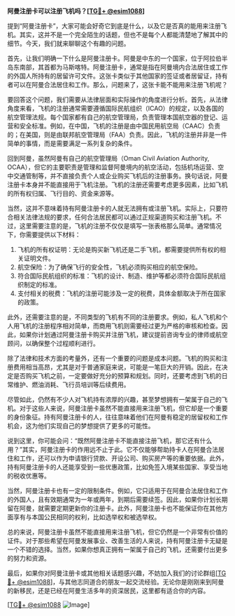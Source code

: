 **阿曼注册卡可以注册飞机吗？[[TG💪+ @esim1088](https://t.me/s/esim1088)]**

提到“阿曼注册卡”，大家可能会好奇它到底是什么，以及它是否真的能用来注册飞机。其实，这并不是一个完全陌生的话题，但也不是每个人都能清楚地了解其中的细节。今天，我们就来聊聊这个有趣的问题。

首先，让我们明确一下什么是阿曼注册卡。阿曼是中东的一个国家，位于阿拉伯半岛东南部，其首都为马斯喀特。阿曼注册卡，通常是指在阿曼境内合法居住或工作的外国人所持有的居留许可文件。这张卡类似于其他国家的签证或者居留证，持有者可以在阿曼合法居住和工作。那么，问题来了，这张卡能不能用来注册飞机呢？

要回答这个问题，我们需要从法律层面和实际操作的角度进行分析。首先，从法律角度来看，飞机的注册通常需要遵循国际民航组织（ICAO）的规定，以及各国的航空管理法规。每个国家都有自己的航空管理局，负责管理本国航空器的登记、运营和安全标准。例如，在中国，飞机的注册是由中国民用航空局（CAAC）负责的；在美国，则是由联邦航空管理局（FAA）负责。因此，飞机的注册并非是一件简单的事情，而是需要满足一系列复杂的条件。

回到阿曼，虽然阿曼有自己的航空管理局（Oman Civil Aviation Authority, OCAA），但它的主要职责是管理和监督阿曼境内的航空活动，包括机场运营、空中交通管制等，并不直接负责个人或企业购买飞机后的注册事务。换句话说，阿曼注册卡本身并不能直接用于飞机注册。飞机的注册还需要考虑更多因素，比如飞机的所有权归属、飞行目的、资金来源等。

当然，这并不意味着持有阿曼注册卡的人就无法拥有或注册飞机。实际上，只要符合相关法律法规的要求，任何合法居民都可以通过正规渠道购买和注册飞机。不过，这里需要注意的是，飞机的注册不仅仅是填写一张表格那么简单。通常情况下，你需要提供以下材料：

1. 飞机的所有权证明：无论是购买新飞机还是二手飞机，都需要提供所有权的相关证明文件。
2. 航空保险：为了确保飞行的安全性，飞机必须购买相应的航空保险。
3. 符合国际民航组织的标准：飞机的设计、制造、维护等都必须符合国际民航组织制定的标准。
4. 支付相关的税费：飞机的注册可能涉及一定的税费，具体金额取决于所在国家的政策。

此外，还需要注意的是，不同类型的飞机有不同的注册要求。例如，私人飞机和个人用飞机的注册程序相对简单，而商用飞机则需要经过更为严格的审核和检查。因此，如果你计划通过阿曼注册卡购买并注册飞机，建议提前咨询专业的律师或航空顾问，以确保整个过程顺利进行。

除了法律和技术方面的考量外，还有一个重要的问题是成本问题。飞机的购买和注册费用相当高昂，尤其是对于普通家庭来说，可能是一笔巨大的开销。因此，在决定是否购买飞机之前，一定要做好充分的预算和规划。同时，还要考虑到飞机的日常维护、燃油消耗、飞行员培训等后续费用。

尽管如此，仍然有不少人对飞机持有浓厚的兴趣，甚至梦想拥有一架属于自己的飞机。对于这些人来说，阿曼注册卡虽然不能直接用来注册飞机，但它却是一个重要的身份象征。持有阿曼注册卡的人，往往意味着他们在阿曼有稳定的居留权和工作机会，这为他们实现自己的梦想提供了更多的可能性。

说到这里，你可能会问：“既然阿曼注册卡不能直接注册飞机，那它还有什么用？”其实，阿曼注册卡的作用远不止于此。它不仅能够帮助持卡人在阿曼合法居住和工作，还可以作为申请银行贷款、开设公司、购买房产等的重要依据。此外，持有阿曼注册卡的人还能享受到一些优惠政策，比如免签入境某些国家、享受当地的税收优惠等。

当然，阿曼注册卡也有一定的限制条件。例如，它只适用于在阿曼合法居住和工作的外国人，且有效期通常为一年或两年，到期后需要续签。因此，如果你计划长期留在阿曼，就需要定期更新你的注册卡。此外，阿曼注册卡也不能保证你在其他方面享有与本国公民相同的权利，比如选举权和被选举权。

总的来说，阿曼注册卡虽然不能直接用来注册飞机，但它仍然是一个非常有价值的证件。对于那些希望在阿曼发展事业、改善生活的人来说，持有阿曼注册卡无疑是一个不错的选择。当然，如果你想真正拥有一架属于自己的飞机，还需要付出更多的努力和资源。

最后，如果你对阿曼注册卡或其他相关话题感兴趣，不妨加入我们的讨论群组[[TG💪+ @esim1088](https://t.me/s/esim1088)]，与其他志同道合的朋友一起交流经验。无论你是刚刚来到阿曼的新移民，还是已经在阿曼生活多年的资深居民，这里都有适合你的内容。

[[TG💪+ @esim1088](https://t.me/s/esim1088) ![Image](https://i.postimg.cc/4NQfJmqS/Snipaste-2025-05-13-00-14-12.png)]